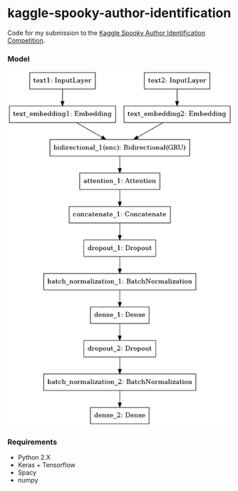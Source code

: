 # kaggle-spooky-author-identification
Code for my submission to the [Kaggle Spooky Author Identification Competition](https://www.kaggle.com/c/spooky-author-identification).

### Model
![Keras Model](src/model.png)

### Requirements
* Python 2.X
* Keras + Tensorflow
* Spacy
* numpy
